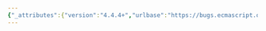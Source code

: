 ```yaml
---
{"_attributes":{"version":"4.4.4+","urlbase":"https://bugs.ecmascript.org/","maintainer":"dherman@mozilla.com"},"bug":{"bug_id":3436,"creation_ts":"2014-12-10 18:27:00 -0800","short_desc":"25.4.5.1: section-number anomaly","delta_ts":"2014-12-23 20:23:24 -0800","product":"Draft for 6th Edition","component":"editorial issue","version":"Rev 29: December 06, 2014 Draft","rep_platform":"All","op_sys":"All","bug_status":"RESOLVED","resolution":"FIXED","priority":"Normal","bug_severity":"normal","everconfirmed":true,"reporter":{"uid":"jmdyck","name":"Michael Dyck"},"assigned_to":{"uid":"allen","name":"Allen Wirfs-Brock"},"long_desc":[{"commentid":10993,"comment_count":0,"who":{"uid":"jmdyck","name":"Michael Dyck"},"bug_when":"2014-12-10 18:27:54 -0800","thetext":"There are two sections labelled 25.4.5.1:\n\"Promise.prototype.catch ( onRejected )\"\nand\n\"Promise.prototype [ @@toStringTag ]\".\n\nPresumably, the latter should be labelled 25.4.5.4."},{"commentid":10999,"comment_count":1,"who":{"uid":"allen","name":"Allen Wirfs-Brock"},"bug_when":"2014-12-10 19:02:17 -0800","thetext":"fixed in rev30 editor's draft"},{"commentid":11146,"comment_count":2,"who":{"uid":"allen","name":"Allen Wirfs-Brock"},"bug_when":"2014-12-23 20:23:24 -0800","thetext":"fixed in rev30"}]}}
---
```

